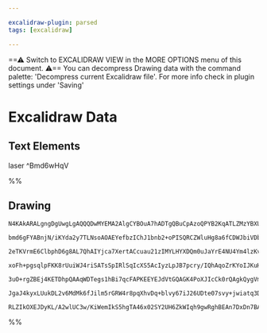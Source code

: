 ```yaml
---

excalidraw-plugin: parsed
tags: [excalidraw]

---
```

==⚠  Switch to EXCALIDRAW VIEW in the MORE OPTIONS menu of this document. ⚠== You can decompress Drawing data with the command palette: 'Decompress current Excalidraw file'. For more info check in plugin settings under 'Saving'


# Excalidraw Data
## Text Elements
laser ^Bmd6wHqV

%%
## Drawing
```compressed-json
N4KAkARALgngDgUwgLgAQQQDwMYEMA2AlgCYBOuA7hADTgQBuCpAzoQPYB2KqATLZMzYBXUtiRoIACyhQ4zZAHoFAc0JRJQgEYA6bGwC2CgF7N6hbEcK4OCtptbErHALRY8RMpWdx8Q1TdIEfARcZgRmBShcZQUebTieGjoghH0EDihmbgBtcDBQMEKIEm4IAHYANQBRADliAGYABXqeAFkAFjKEACsANn0qgGl9VoApJMLIWERSwOwojmVgiaLM

bmd6gFYABnjN/iKYda2y7TLNsoAOAEYefbzIChJ1bnb2+oPISQRCZWluHg8a6fCDWJbiVDbEHMKCkNgAawQAGE2Pg2KRSgBia4IHE4laQTS4bDw5RwoQcYgotEYiSw6zMOC4QIZAkQABmhHw+AAyrBlhJBB42TC4YiAOrPSQA6GwhEIPkwAXoIUlEHkv4ccJZNBQh4QNhM7BqI5oa7bPWTCBk4RwACSxB1qGyAF0QezyGkHdwOEJuSDCJSsKVcNs

2eTKVrmE6ClbphD6g8AL7QhAIYjca7XertACcuau21zIMYLHYXDQm0uJaYrE4NU4Ym4lzKvXa5vavQ++sIzAAIikoOnuOyCGEQZphJSqsE0hknb7/fqhHBiLghxmzedekD6pdtjvziCiBx4T6/fhj2wScO0KP8GE8im8rHICUJAAhfTEXoUAASACOFRsvGpRDpgUBsmsaAbNslx7CCpqoM4PDtmcFw3HcIJPMQLxoO08H5vme65m2lzvEe+rfL8/

xoFh+pgsqlpFKK8rUuiWJ4riSATsSpIRlSqIcXS5AcIyzLpJB7pcry/IQhAqoZrKYoIJKuHSnRynyoqyoKaiar6hqkhRk6zGQIaxImpmFogjaK4Ok6rrup6CDemgi6Xj2QbQeguDXOGU7ECZ55LlaYS3qg1ydncmybDwXY1mWnDWYldYcA2HBNmamzXHFuVlJRVq9gOwQbiOY4IBOgUzqkkkLheIIrmuZVbpsO7ZpcPAHrlx6Bme7kNfqaI3puqD

3uO+rgZBEj4KETDhpQAAqWDTegs1hBi7qcFAPKEEYEJdVtGQAGK4PoXJIcCk0rQAgkQygVmtCDslJ+qllA5gEHdvyPdAhpsnoGS4IGTBuagHkguivyBgQy0QaU63zSCuBCFAbAAErhHtEKwkIlVDSDf4/H8q3XHsT7gG6dC4HAcB8uuEKxtA3xpAjNGvUUZgIBQH58XZlLsbS6CYuyotiysEDYCILJQHaQ76HyKmC5x3H4gckvS5JcupLzJL84JN

JgaJ4kyxLUukDL2v6MdMk6fJilm5rGRW4r8pqXhvDq+blvy67iJ26UDte07svy+jwiatq3DMRrFta/LADyRpWWaNl5LHPupMd22ned+CXcHcfO/L2cZLt+0AjH3vx6kcNQN9D0I89HOQNXxepPTpD1xbbAUN8uCjRD6dt6HqRVJSN0933ISjaCU8S8w2BwtyAAa3AFbshUCEvqL4AAmq8LbxO0QItvcRRGGwBjcK+DAEHjmZPoXmf6OHFJBVHEgC

RLZIkOXEJDyKL/A2wlUC3w/KiWemIkS5hgTA46x02SY2UH6ZkWIqh9gwRghBEAn7DxDn7BAScPqcHqqFSAcBAhmGEMwAA4qQP+2MQqeSKB6M6CBMZBgYYsG++p0i4E0MEUauN8ZWmwEQOA3AREgg4OwqRpA8aQ1RieHGCiEB4KKHYboCB5jMB5LIuArQ2DEAQOPARQjyoPnUWAZ8kBOTBBjEmEASYgA=
```
%%